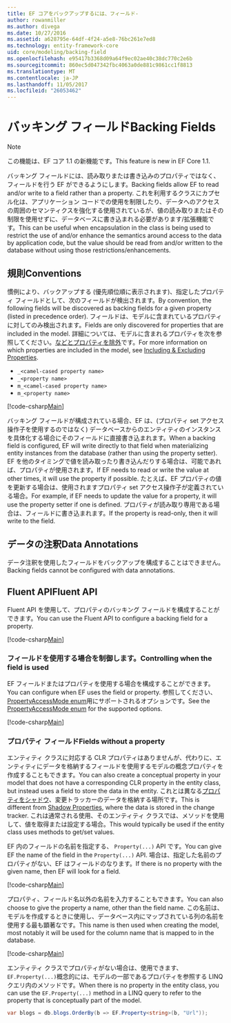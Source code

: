 ```yaml
---
title: EF コアをバックアップするには、フィールド-
author: rowanmiller
ms.author: divega
ms.date: 10/27/2016
ms.assetid: a628795e-64df-4f24-a5e8-76bc261e7ed8
ms.technology: entity-framework-core
uid: core/modeling/backing-field
ms.openlocfilehash: e95417b3368d09a64f9ec02ae40c38dc770c2e6b
ms.sourcegitcommit: 860ec5d047342fbc4063a0de881c9861cc1f8813
ms.translationtype: MT
ms.contentlocale: ja-JP
ms.lasthandoff: 11/05/2017
ms.locfileid: "26053462"
---
```

# <a name="backing-fields"></a><span data-ttu-id="8a780-102">バッキング フィールド</span><span class="sxs-lookup"><span data-stu-id="8a780-102">Backing Fields</span></span>

> [!NOTE]  
> <span data-ttu-id="8a780-103">この機能は、EF コア 1.1 の新機能です。</span><span class="sxs-lookup"><span data-stu-id="8a780-103">This feature is new in EF Core 1.1.</span></span>

<span data-ttu-id="8a780-104">バッキング フィールドには、読み取りまたは書き込みのプロパティではなく、フィールドを行う EF ができるようにします。</span><span class="sxs-lookup"><span data-stu-id="8a780-104">Backing fields allow EF to read and/or write to a field rather than a property.</span></span> <span data-ttu-id="8a780-105">これを利用するクラスにカプセル化は、アプリケーション コードでの使用を制限したり、データへのアクセスの周囲のセマンティクスを強化する使用されているが、値の読み取りまたはその制限を使用せずに、データベースに書き込まれる必要があります/拡張機能です。</span><span class="sxs-lookup"><span data-stu-id="8a780-105">This can be useful when encapsulation in the class is being used to restrict the use of and/or enhance the semantics around access to the data by application code, but the value should be read from and/or written to the database without using those restrictions/enhancements.</span></span>

## <a name="conventions"></a><span data-ttu-id="8a780-106">規則</span><span class="sxs-lookup"><span data-stu-id="8a780-106">Conventions</span></span>

<span data-ttu-id="8a780-107">慣例により、バックアップする (優先順位順に表示されます)、指定したプロパティ フィールドとして、次のフィールドが検出されます。</span><span class="sxs-lookup"><span data-stu-id="8a780-107">By convention, the following fields will be discovered as backing fields for a given property (listed in precedence order).</span></span> <span data-ttu-id="8a780-108">フィールドは、モデルに含まれているプロパティに対してのみ検出されます。</span><span class="sxs-lookup"><span data-stu-id="8a780-108">Fields are only discovered for properties that are included in the model.</span></span> <span data-ttu-id="8a780-109">詳細については、モデルに含まれるプロパティを次を参照してください。[などとプロパティを除外](included-properties.md)です。</span><span class="sxs-lookup"><span data-stu-id="8a780-109">For more information on which properties are included in the model, see [Including & Excluding Properties](included-properties.md).</span></span>

* `_<camel-cased property name>`
* `_<property name>`
* `m_<camel-cased property name>`
* `m_<property name>`

[!code-csharp[Main](../../../samples/core/Modeling/Conventions/Samples/BackingField.cs#Sample)]

<span data-ttu-id="8a780-110">バッキング フィールドが構成されている場合、EF は、(プロパティ set アクセス操作子を使用するのではなく) データベースからのエンティティのインスタンスを具体化する場合にそのフィールドに直接書き込まれます。</span><span class="sxs-lookup"><span data-stu-id="8a780-110">When a backing field is configured, EF will write directly to that field when materializing entity instances from the database (rather than using the property setter).</span></span> <span data-ttu-id="8a780-111">EF を他のタイミングで値を読み取ったり書き込んだりする場合は、可能であれば、プロパティが使用されます。</span><span class="sxs-lookup"><span data-stu-id="8a780-111">If EF needs to read or write the value at other times, it will use the property if possible.</span></span> <span data-ttu-id="8a780-112">たとえば、EF プロパティの値を更新する場合は、使用されますプロパティ set アクセス操作子が定義されている場合。</span><span class="sxs-lookup"><span data-stu-id="8a780-112">For example, if EF needs to update the value for a property, it will use the property setter if one is defined.</span></span> <span data-ttu-id="8a780-113">プロパティが読み取り専用である場合は、フィールドに書き込まれます。</span><span class="sxs-lookup"><span data-stu-id="8a780-113">If the property is read-only, then it will write to the field.</span></span>

## <a name="data-annotations"></a><span data-ttu-id="8a780-114">データの注釈</span><span class="sxs-lookup"><span data-stu-id="8a780-114">Data Annotations</span></span>

<span data-ttu-id="8a780-115">データ注釈を使用したフィールドをバックアップを構成することはできません。</span><span class="sxs-lookup"><span data-stu-id="8a780-115">Backing fields cannot be configured with data annotations.</span></span>

## <a name="fluent-api"></a><span data-ttu-id="8a780-116">Fluent API</span><span class="sxs-lookup"><span data-stu-id="8a780-116">Fluent API</span></span>

<span data-ttu-id="8a780-117">Fluent API を使用して、プロパティのバッキング フィールドを構成することができます。</span><span class="sxs-lookup"><span data-stu-id="8a780-117">You can use the Fluent API to configure a backing field for a property.</span></span>

[!code-csharp[Main](../../../samples/core/Modeling/FluentAPI/Samples/BackingField.cs#Sample)]

### <a name="controlling-when-the-field-is-used"></a><span data-ttu-id="8a780-118">フィールドを使用する場合を制御します。</span><span class="sxs-lookup"><span data-stu-id="8a780-118">Controlling when the field is used</span></span>

<span data-ttu-id="8a780-119">EF フィールドまたはプロパティを使用する場合を構成することができます。</span><span class="sxs-lookup"><span data-stu-id="8a780-119">You can configure when EF uses the field or property.</span></span> <span data-ttu-id="8a780-120">参照してください、 [PropertyAccessMode enum](https://docs.microsoft.com/dotnet/api/microsoft.entityframeworkcore.propertyaccessmode)用にサポートされるオプションです。</span><span class="sxs-lookup"><span data-stu-id="8a780-120">See the [PropertyAccessMode enum](https://docs.microsoft.com/dotnet/api/microsoft.entityframeworkcore.propertyaccessmode) for the supported options.</span></span>

[!code-csharp[Main](../../../samples/core/Modeling/FluentAPI/Samples/BackingFieldAccessMode.cs#Sample)]

### <a name="fields-without-a-property"></a><span data-ttu-id="8a780-121">プロパティ フィールド</span><span class="sxs-lookup"><span data-stu-id="8a780-121">Fields without a property</span></span>

<span data-ttu-id="8a780-122">エンティティ クラスに対応する CLR プロパティはありませんが、代わりに、エンティティにデータを格納するフィールドを使用するモデルの概念プロパティを作成することもできます。</span><span class="sxs-lookup"><span data-stu-id="8a780-122">You can also create a conceptual property in your model that does not have a corresponding CLR property in the entity class, but instead uses a field to store the data in the entity.</span></span> <span data-ttu-id="8a780-123">これとは異なる[プロパティをシャドウ](shadow-properties.md)、変更トラッカーのデータを格納する場所です。</span><span class="sxs-lookup"><span data-stu-id="8a780-123">This is different from [Shadow Properties](shadow-properties.md), where the data is stored in the change tracker.</span></span> <span data-ttu-id="8a780-124">これは通常される使用、そのエンティティ クラスでは、メソッドを使用して、値を取得または設定する場合。</span><span class="sxs-lookup"><span data-stu-id="8a780-124">This would typically be used if the entity class uses methods to get/set values.</span></span>

<span data-ttu-id="8a780-125">EF 内のフィールドの名前を指定する、 `Property(...)` API です。</span><span class="sxs-lookup"><span data-stu-id="8a780-125">You can give EF the name of the field in the `Property(...)` API.</span></span> <span data-ttu-id="8a780-126">場合は、指定した名前のプロパティがない、EF はフィールドのなります。</span><span class="sxs-lookup"><span data-stu-id="8a780-126">If there is no property with the given name, then EF will look for a field.</span></span>

[!code-csharp[Main](../../../samples/core/Modeling/FluentAPI/Samples/BackingFieldNoProperty.cs#Sample)]

<span data-ttu-id="8a780-127">プロパティ、フィールド名以外の名前を入力することもできます。</span><span class="sxs-lookup"><span data-stu-id="8a780-127">You can also choose to give the property a name, other than the field name.</span></span> <span data-ttu-id="8a780-128">この名前は、モデルを作成するときに使用し、データベース内にマップされている列の名前を使用する最も顕著なです。</span><span class="sxs-lookup"><span data-stu-id="8a780-128">This name is then used when creating the model, most notably it will be used for the column name that is mapped to in the database.</span></span>

[!code-csharp[Main](../../../samples/core/Modeling/FluentAPI/Samples/BackingFieldConceptualProperty.cs#Sample)]

<span data-ttu-id="8a780-129">エンティティ クラスでプロパティがない場合は、使用できます、`EF.Property(...)`概念的には、モデルの一部であるプロパティを参照する LINQ クエリ内のメソッドです。</span><span class="sxs-lookup"><span data-stu-id="8a780-129">When there is no property in the entity class, you can use the `EF.Property(...)` method in a LINQ query to refer to the property that is conceptually part of the model.</span></span>

``` csharp
var blogs = db.blogs.OrderBy(b => EF.Property<string>(b, "Url"));
```

